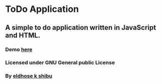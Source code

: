 # ToDo Application
## A simple to do application written in JavaScript and HTML.
### Demo [here](http://eldhose104.github.io/todo/)
### Licensed under GNU General public License
### By [eldhose k shibu](http://eldhose.me/)
